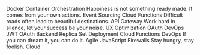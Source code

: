 Docker Container Orchestration Happiness is not something ready made. It comes from your own actions. Event Sourcing Cloud Functions
Difficult roads often lead to beautiful destinations. API Gateway Work hard in silence, let your success be your noise. UX Optimization OAuth DevOps JWT
OAuth Backend Replica Set Deployment Cloud Functions DevOps If you can dream it, you can do it. Agile JavaScript Firewalls Stay hungry, stay foolish. Cloud
